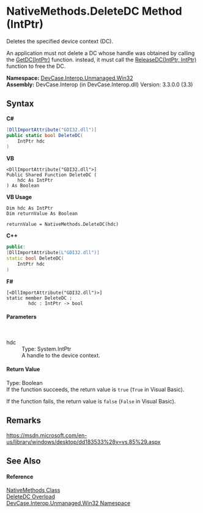 # NativeMethods.DeleteDC Method (IntPtr)
 

Deletes the specified device context (DC). 

 An application must not delete a DC whose handle was obtained by calling the <a href="M_DevCase_Interop_Unmanaged_Win32_NativeMethods_GetDC">GetDC(IntPtr)</a> function. instead, it must call the <a href="M_DevCase_Interop_Unmanaged_Win32_NativeMethods_ReleaseDC">ReleaseDC(IntPtr, IntPtr)</a> function to free the DC.

**Namespace:**&nbsp;<a href="N_DevCase_Interop_Unmanaged_Win32">DevCase.Interop.Unmanaged.Win32</a><br />**Assembly:**&nbsp;DevCase.Interop (in DevCase.Interop.dll) Version: 3.3.0.0 (3.3)

## Syntax

**C#**<br />
``` C#
[DllImportAttribute("GDI32.dll")]
public static bool DeleteDC(
	IntPtr hdc
)
```

**VB**<br />
``` VB
<DllImportAttribute("GDI32.dll">]
Public Shared Function DeleteDC ( 
	hdc As IntPtr
) As Boolean
```

**VB Usage**<br />
``` VB Usage
Dim hdc As IntPtr
Dim returnValue As Boolean

returnValue = NativeMethods.DeleteDC(hdc)
```

**C++**<br />
``` C++
public:
[DllImportAttribute(L"GDI32.dll")]
static bool DeleteDC(
	IntPtr hdc
)
```

**F#**<br />
``` F#
[<DllImportAttribute("GDI32.dll")>]
static member DeleteDC : 
        hdc : IntPtr -> bool 

```


#### Parameters
&nbsp;<dl><dt>hdc</dt><dd>Type: System.IntPtr<br />A handle to the device context.</dd></dl>

#### Return Value
Type: Boolean<br />If the function succeeds, the return value is `true` (`True` in Visual Basic). 

 If the function fails, the return value is `false` (`False` in Visual Basic).

## Remarks
<a href="https://msdn.microsoft.com/en-us/library/windows/desktop/dd183533%28v=vs.85%29.aspx" target="_blank">https://msdn.microsoft.com/en-us/library/windows/desktop/dd183533%28v=vs.85%29.aspx</a>

## See Also


#### Reference
<a href="T_DevCase_Interop_Unmanaged_Win32_NativeMethods">NativeMethods Class</a><br /><a href="Overload_DevCase_Interop_Unmanaged_Win32_NativeMethods_DeleteDC">DeleteDC Overload</a><br /><a href="N_DevCase_Interop_Unmanaged_Win32">DevCase.Interop.Unmanaged.Win32 Namespace</a><br />